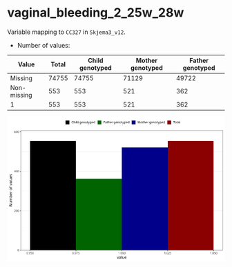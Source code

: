 # vaginal_bleeding_2_25w_28w
Variable mapping to `CC327` in `Skjema3_v12`.
- Number of values:

| Value | Total | Child genotyped | Mother genotyped | Father genotyped |
| ----- | ----- | --------------- | ---------------- | ---------------- |
| Missing | 74755 | 74755 | 71129 | 49722 |
| Non-missing | 553 | 553 | 521 | 362 |
| 1 | 553 | 553 | 521 | 362 |



![](vaginal_bleeding_2_25w_28w_n.png)



